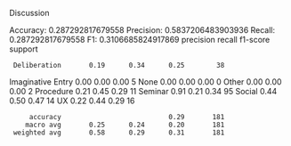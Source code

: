 Discussion

Accuracy: 0.287292817679558
Precision: 0.5837206483903936
Recall: 0.287292817679558
F1: 0.3106685824917869
                   precision    recall  f1-score   support

     Deliberation       0.19      0.34      0.25        38
Imaginative Entry       0.00      0.00      0.00         5
             None       0.00      0.00      0.00         0
            Other       0.00      0.00      0.00         2
        Procedure       0.21      0.45      0.29        11
          Seminar       0.91      0.21      0.34        95
           Social       0.44      0.50      0.47        14
               UX       0.22      0.44      0.29        16

         accuracy                           0.29       181
        macro avg       0.25      0.24      0.20       181
     weighted avg       0.58      0.29      0.31       181